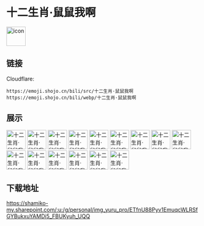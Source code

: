 # 十二生肖·鼠鼠我啊
<img src="https://emoji.shojo.cn/bili/src/十二生肖·鼠鼠我啊/icon.png" width="50" height="50" alt="icon">

## 链接
Cloudflare:
```
https://emoji.shojo.cn/bili/src/十二生肖·鼠鼠我啊
https://emoji.shojo.cn/bili/webp/十二生肖·鼠鼠我啊
```
## 展示
<img src="https://emoji.shojo.cn/bili/src/十二生肖·鼠鼠我啊/十二生肖·鼠鼠我啊-优雅.png" width="50" height="50" alt="十二生肖·鼠鼠我啊-优雅">
<img src="https://emoji.shojo.cn/bili/src/十二生肖·鼠鼠我啊/十二生肖·鼠鼠我啊-whats.png" width="50" height="50" alt="十二生肖·鼠鼠我啊-whats">
<img src="https://emoji.shojo.cn/bili/src/十二生肖·鼠鼠我啊/十二生肖·鼠鼠我啊-不想上班.png" width="50" height="50" alt="十二生肖·鼠鼠我啊-不想上班">
<img src="https://emoji.shojo.cn/bili/src/十二生肖·鼠鼠我啊/十二生肖·鼠鼠我啊-真香.png" width="50" height="50" alt="十二生肖·鼠鼠我啊-真香">
<img src="https://emoji.shojo.cn/bili/src/十二生肖·鼠鼠我啊/十二生肖·鼠鼠我啊-打卡.png" width="50" height="50" alt="十二生肖·鼠鼠我啊-打卡">
<img src="https://emoji.shojo.cn/bili/src/十二生肖·鼠鼠我啊/十二生肖·鼠鼠我啊-加大班.png" width="50" height="50" alt="十二生肖·鼠鼠我啊-加大班">
<img src="https://emoji.shojo.cn/bili/src/十二生肖·鼠鼠我啊/十二生肖·鼠鼠我啊-下班！.png" width="50" height="50" alt="十二生肖·鼠鼠我啊-下班！">
<img src="https://emoji.shojo.cn/bili/src/十二生肖·鼠鼠我啊/十二生肖·鼠鼠我啊-歇了.png" width="50" height="50" alt="十二生肖·鼠鼠我啊-歇了">
<img src="https://emoji.shojo.cn/bili/src/十二生肖·鼠鼠我啊/十二生肖·鼠鼠我啊-恭喜.png" width="50" height="50" alt="十二生肖·鼠鼠我啊-恭喜">
<img src="https://emoji.shojo.cn/bili/src/十二生肖·鼠鼠我啊/十二生肖·鼠鼠我啊-果咩那塞.png" width="50" height="50" alt="十二生肖·鼠鼠我啊-果咩那塞">
<img src="https://emoji.shojo.cn/bili/src/十二生肖·鼠鼠我啊/十二生肖·鼠鼠我啊-困鼠.png" width="50" height="50" alt="十二生肖·鼠鼠我啊-困鼠">
<img src="https://emoji.shojo.cn/bili/src/十二生肖·鼠鼠我啊/十二生肖·鼠鼠我啊-老板大气.png" width="50" height="50" alt="十二生肖·鼠鼠我啊-老板大气">
<img src="https://emoji.shojo.cn/bili/src/十二生肖·鼠鼠我啊/十二生肖·鼠鼠我啊-流泪鼠鼠头.png" width="50" height="50" alt="十二生肖·鼠鼠我啊-流泪鼠鼠头">
<img src="https://emoji.shojo.cn/bili/src/十二生肖·鼠鼠我啊/十二生肖·鼠鼠我啊-失眠.png" width="50" height="50" alt="十二生肖·鼠鼠我啊-失眠">
<img src="https://emoji.shojo.cn/bili/src/十二生肖·鼠鼠我啊/十二生肖·鼠鼠我啊-晚安.png" width="50" height="50" alt="十二生肖·鼠鼠我啊-晚安">

## 下载地址

https://shamiko-my.sharepoint.com/:u:/g/personal/img_yuru_pro/ETfnU88Pyv1EmuqcWLRSfGYBukxuYAMDi5_FBUKyuh_UQQ